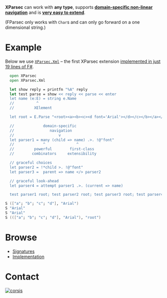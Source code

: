 **XParsec** can work with **any type**, supports **[domain-specific non-linear navigation](https://github.com/corsis/XParsec/blob/16de327b98410e3031636ffa86572e12d52f4594/XParsec.fsi#L88)** and is [**very easy to extend**](https://github.com/corsis/XParsec/blob/f6bc93499a588b287dc20f622fb917e1edac58b8/XParsec.fs#L111).

(FParsec only works with `Char`s and can only go forward on a one dimensional string.)

# Example

Below we use [`XParsec.Xml`](https://github.com/corsis/XParsec/blob/c79ce4ef4ec7401d1c0db8347fbfce6837078e44/XParsec.fsi#L61) – the first XParsec extension [implemented in just 19 lines of F#](https://github.com/corsis/XParsec/blob/c79ce4ef4ec7401d1c0db8347fbfce6837078e44/XParsec.fs#L102).

```fsharp
  open XParsec
  open XParsec.Xml

  let show reply = printfn "%A" reply
  let test parse = show << reply << parse << enter
  let name (e:E) = string e.Name
  //          ^
  //         XElement

  let root = E.Parse "<root><a><b><c><d font='Arial'></d></c></b></a></root>"

  //             domain-specific
  //                navigation
  //                    v
  let parser1 = many (child => name) .>. !@"font"
  //             ^              ^
  //         powerful        first-class
  //        combinators     extensibility

  // graceful choices
  let parser2 = !*child >. !@"font"
  let parser3 =  parent => name </> parser2

  // graceful look-ahead
  let parser4 = attempt parser1 .>. (current => name)

  test parser1 root; test parser2 root; test parser3 root; test parser4 root
```
```fsharp
S (["a"; "b"; "c"; "d"], "Arial")
S "Arial"
S "Arial"
S ((["a"; "b"; "c"; "d"], "Arial"), "root")
```

# Browse

+ [Signatures](https://github.com/corsis/XParsec/blob/master/XParsec.fsi)
+ [Implementation](https://github.com/corsis/XParsec/blob/master/XParsec.fs)

# Contact

[![corsis]](https://github.com/corsis/)

[corsis]: http://portfusion.sourceforge.net/i/l100.png "Corsis Research"